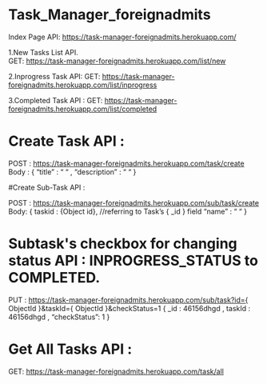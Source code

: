 # Task_Manager_foreignadmits

Index Page API:
https://task-manager-foreignadmits.herokuapp.com/

1.New Tasks List API.     
	GET:    https://task-manager-foreignadmits.herokuapp.com/list/new

  2.Inprogress Task API:
	GET:     https://task-manager-foreignadmits.herokuapp.com/list/inprogress

  3.Completed Task API :
	GET:     https://task-manager-foreignadmits.herokuapp.com/list/completed
	   



#   Create Task API :									
POST : 		https://task-manager-foreignadmits.herokuapp.com/task/create
Body : 
{
	“title”  :  “ “ ,
	“description” : “ “ 
}


#Create Sub-Task API : 		 		

POST :      https://task-manager-foreignadmits.herokuapp.com/sub/task/create
Body: 
{
	taskid : {Object id},  			//referring to Task’s  { _id } field
	“name”  :  “ “ 
}


# Subtask's checkbox for changing status API : INPROGRESS_STATUS to COMPLETED. 		

PUT :    https://task-manager-foreignadmits.herokuapp.com/sub/task?id={ ObjectId }&taskId={ ObjectId }&checkStatus=1
{
	_id : 46156dhgd ,
       taskId : 46156dhgd ,
	“checkStatus”: 1
}


#  Get All Tasks API : 
GET:       https://task-manager-foreignadmits.herokuapp.com/task/all
